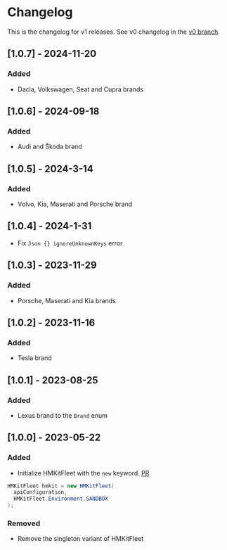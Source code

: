 # Changelog

This is the changelog for v1 releases. See v0 changelog in the [v0 branch](https://github.com/highmobility/hmkit-fleet/tree/v0).

## [1.0.7] - 2024-11-20

### Added

- Dacia, Volkswagen, Seat and Cupra brands

## [1.0.6] - 2024-09-18

### Added

- Audi and Škoda brand

## [1.0.5] - 2024-3-14

### Added

- Volvo, Kia, Maserati and Porsche brand
 
## [1.0.4] - 2024-1-31

- Fix `Json {} ignoreUnknownKeys` error

## [1.0.3] - 2023-11-29

### Added

- Porsche, Maserati and Kia brands

## [1.0.2] - 2023-11-16

### Added

- Tesla brand

## [1.0.1] - 2023-08-25

### Added

- Lexus brand to the `Brand` enum

## [1.0.0] - 2023-05-22

### Added

- Initialize HMKitFleet with the `new` keyword. [PR](https://github.com/highmobility/hmkit-fleet/pull/19)
```java
HMKitFleet hmkit = new HMKitFleet(
  apiConfiguration,
  HMKitFleet.Environment.SANDBOX
);
```

### Removed

- Remove the singleton variant of HMKitFleet
